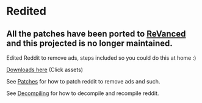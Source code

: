 # Redited

## All the patches have been ported to [ReVanced](https://revanced.app/) and this projected is no longer maintained.

Edited Reddit to remove ads, steps included so you could do this at home :)

[Downloads here](https://github.com/Blatzar/Redited/releases) (Click assets)

See [Patches](https://github.com/Blatzar/Redited/tree/master/patches) for how to patch reddit to remove ads and such.

See [Decompiling](https://github.com/Blatzar/Redited/tree/master/decompiling) for how to decompile and recompile reddit.

